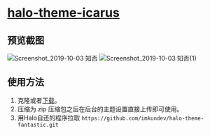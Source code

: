<h1><a href="https://github.com/halo-dev/halo-theme-icarus" target="_blank">halo-theme-icarus</a></h1>



## 预览截图
![Screenshot_2019-10-03 知否](https://www.imkun.dev/upload/2019/10/Screenshot_2019-10-03%20%E7%9F%A5%E5%90%A6-67657c9bdcdd4b25aa75c885fc778324.png)
![Screenshot_2019-10-03 知否(1)](https://www.imkun.dev/upload/2019/10/Screenshot_2019-10-03%20%E7%9F%A5%E5%90%A6(1)-4c1b30f8eef2418e95c8d95d63f6168e.png)
## 使用方法

1. 克隆或者[下载](https://codeload.github.com/imkundev/halo-theme-fantastic/zip/master)。
2. 压缩为 zip 压缩包之后在后台的主题设置直接上传即可使用。
3. 用Halo自还的程序拉取 `https://github.com/imkundev/halo-theme-fantastic.git`
